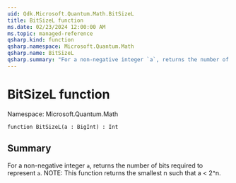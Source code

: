 ```yaml
---
uid: Qdk.Microsoft.Quantum.Math.BitSizeL
title: BitSizeL function
ms.date: 02/23/2024 12:00:00 AM
ms.topic: managed-reference
qsharp.kind: function
qsharp.namespace: Microsoft.Quantum.Math
qsharp.name: BitSizeL
qsharp.summary: "For a non-negative integer `a`, returns the number of bits required to represent `a`. NOTE: This function returns the smallest n such that a < 2^n."
---
```


# BitSizeL function

Namespace: Microsoft.Quantum.Math

```qsharp
function BitSizeL(a : BigInt) : Int
```

## Summary
For a non-negative integer `a`, returns the number of bits required to represent `a`.
NOTE: This function returns the smallest n such that a < 2^n.
